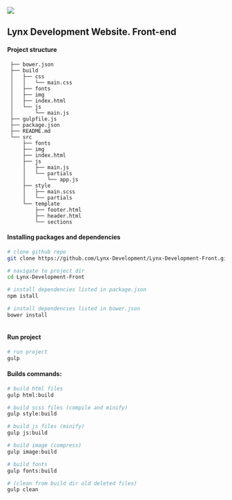 ![](https://drive.google.com/uc?export=download&id=19xRXSL98_0BaB2hDFeH1UqzO_HFSTZED)

## Lynx Development Website. Front-end

#### Project structure
```
 ├── bower.json
 ├── build
 │   ├── css
 │   │   └── main.css
 │   ├── fonts
 │   ├── img
 │   ├── index.html
 │   └── js
 │       └── main.js
 ├── gulpfile.js
 ├── package.json
 ├── README.md
 └── src
     ├── fonts
     ├── img
     ├── index.html
     ├── js
     │   ├── main.js
     │   └── partials
     │       └── app.js
     ├── style
     │   ├── main.scss
     │   └── partials
     └── template
         ├── footer.html
         ├── header.html
         └── sections
```

#### Installing packages and dependencies

```sh
# clone github repo
git clone https://github.com/Lynx-Development/Lynx-Development-Front.git

# navigate to project dir
cd Lynx-Development-Front

# install dependencies listed in package.json
npm istall

# install dependencies listed in bower.json
bower install
 
```

#### Run project

```sh
# run project
gulp 
```

#### Builds commands:
```sh
# build html files
gulp html:build

# build scss files (compile and minify)
gulp style:build

# build js files (minify)
gulp js:build

# build image (compress)
gulp image:build

# build fonts 
gulp fonts:build

# (clean from build dir old deleted files)
gulp clean 

```